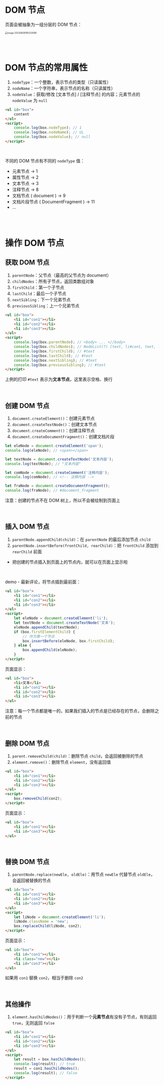 # DOM 节点

页面会被抽象为一组分层的 DOM 节点：

<img src="./picture/image-20230826195333589.png" alt="image-20230826195333589" style="zoom:50%;" />

<br><br>

# DOM 节点的常用属性

1. `nodeType`：一个整数，表示节点的类型（只读属性）
2. `nodeName`：一个字符串，表示节点的名称（只读属性）
3. `nodeValue`：获取/修改 [文本节点] / [注释节点] 的内容；元素节点的 `nodeValue` 为 `null`

```html
<ul id="box">
    content
</ul>
<script>
    console.log(box.nodeType); // 1
    console.log(box.nodeName); // UL
    console.log(box.nodeValue); // null
</script>
```

<br>

不同的 DOM 节点有不同的 `nodeType` 值：

-   元素节点 → 1
-   属性节点 → 2
-   文本节点 → 3
-   注释节点 → 8
-   文档节点 ( document ) → 9
-   文档片段节点 ( DocumentFragment ) → 11
-   ...

<br><br>

# 操作 DOM 节点

## 获取 DOM 节点

1. `parentNode`：父节点（最高的父节点为 document）
2. `childNodes`：所有子节点，返回类数组对象
3. `firstChild`：第一个子节点
4. `lastChild`：最后一个子节点
5. `nextSibling`：下一个兄弟节点
6. `previousSibling`：上一个兄弟节点

```html
<ul id="box">
    <li id="con1"></li>
    <li id="con2"></li>
    <li id="con3"></li>
</ul>
<script>
    console.log(box.parentNode); // <body> ... <//body>
    console.log(box.childNodes); // NodeList(7) [text, li#con1, text, li#con2, text, li#con3, text]
    console.log(box.firstChild); // #text
    console.log(box.lastChild); // #text
    console.log(box.nextSibling); // #text
    console.log(box.previousSibling); // #text
</script>
```

上例的打印 `#text` 表示为**文本节点**，这里表示空格、换行

<br>

## 创建 DOM 节点

1. `document.createElement()`：创建元素节点
2. `document.createTextNode()`：创建文本节点
3. `document.createComment()`：创建注释节点
4. `document.createDocumentFragment()`：创建文档片段

```js
let eleNode = document.createElement('span');
console.log(eleNode); // <span></span>

let textNode = document.createTextNode('文本内容');
console.log(textNode); // "文本内容"

let comNode = document.createComment('注释内容');
console.log(comNode); // <!-- 注释内容 -->

let fraNode = document.createDocumentFragment();
console.log(fraNode); // #document_fragment
```

注意：创建的节点不在 DOM 树上，所以不会被绘制到页面上

<br>

## 插入 DOM 节点

1. `parentNode.appendChild(child)`：在 `parentNode` 的最后添加节点 `child`
2. `parentNode.insertBefore(frontChild, rearChild)`：把 `frontChild` 添加到 `rearChild` 前面

-   把创建的节点插入到页面上的节点内，就可以在页面上显示啦

<br>

demo - 最新评论，将节点插到最前面：

```html
<ul id="box">
    <li id="con1"></li>
    <li id="con2"></li>
    <li id="con3"></li>
</ul>
<script>
    let eleNode = document.createElement('li');
    let textNode = document.createTextNode('文本');
    eleNode.appendChild(textNode);
    if (box.firstElementChild) {
        // 作为第一个节点
        box.insertBefore(eleNode, box.firstChild);
    } else {
        box.appendChild(eleNode);
    }
</script>
```

页面显示：

```html
<ul id="box">
    <li>文本</li>
    <li id="con1"></li>
    <li id="con2"></li>
    <li id="con3"></li>
</ul>
```

注意：每一个节点都是唯一的，如果我们插入的节点是已经存在的节点，会删除之前的节点

<br>

## 删除 DOM 节点

1. `parent.removeChild(child)`：删除节点 `child`，会返回被删除的节点
2. `element.remove()`：删除节点 `element`，没有返回值

```html
<ul id="box">
    <li id="con1"></li>
    <li id="con2"></li>
    <li id="con3"></li>
</ul>
<script>
    box.removeChild(con2);
</script>
```

页面显示：

```html
<ul id="box">
    <li id="con1"></li>
    <li id="con3"></li>
</ul>
```

<br>

## 替换 DOM 节点

1. `parentNode.replace(newEle, oldEle)`：用节点 `newEle` 代替节点 `oldEle`，会返回被替换的节点

```html
<ul id="box">
    <li id="con1"></li>
    <li id="con2"></li>
    <li id="con3"></li>
</ul>
<script>
    let liNode = document.createElement('li');
    liNode.className = 'new';
    box.replaceChild(liNode, con2);
</script>
```

页面显示：

```html
<ul id="box">
    <li id="con1"></li>
    <li class="new"></li>
    <li id="con3"></li>
</ul>
```

如果用 `con1` 替换 `con2`，相当于删除 `con2`

<br>

## 其他操作

1. `element.hasChildNodes()`：用于判断一个**元素节点**有没有子节点，有则返回 `true`，无则返回 `false`

```html
<ul id="box">
    <li id="con1"></li>
    <li id="con2"></li>
    <li id="con3"></li>
</ul>
<script>
    let result = box.hasChildNodes();
    console.log(result); // true
    result = con1.hasChildNodes();
    console.log(result); // false
</script>
```

<br><br>
